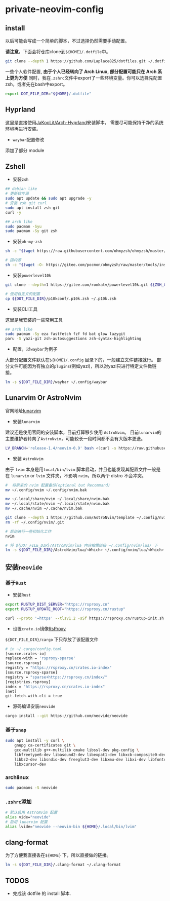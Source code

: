 # private-neovim-config

## install 

以后可能会写成一个简单的脚本，不过选择仍然需要手动配置。

**请注意**，下面会将仓库clone到`${HOME}/.dotfile`中。

```bash
git clone --depth 1 https://github.com/Laplace825/dotfiles.git ~/.dotfile/
```

一些个人软件配置, **由于个人已经转向了 Arch Linux, 部分配置可能只在 Arch 系上更为方便**
同时，我在`.zshrc`文件中export了一些环境变量。你可以选择先配置zsh，或者先在bash中export。

```bash
export DOT_FILE_DIR="${HOME}/.dotfile"
```

## Hyprland
这里是直接使用[JaKooLit/Arch-Hyprland](https://github.com/JaKooLit/Arch-Hyprland)安装脚本，
需要尽可能保持干净的系统环境再进行安装。

+ `waybar`配置修改

添加了部分 module

## Zshell

+ 安装`zsh`
```bash
## debian like
# 更新软件源
sudo apt update && sudo apt upgrade -y
# 安装 zsh git curl
sudo apt install zsh git
curl -y

## arch like
sudo pacman -Syu
sudo pacman -Sy git zsh
```

+ 安装`oh-my-zsh`

```bash
sh -c "$(wget https://raw.githubusercontent.com/ohmyzsh/ohmyzsh/master/tools/install.sh -O -)"

# 国内源
sh -c "$(wget -O- https://gitee.com/pocmon/ohmyzsh/raw/master/tools/install.sh)"
```

+ 安装`powerlevel10k`

```bash
git clone --depth=1 https://gitee.com/romkatv/powerlevel10k.git ${ZSH_CUSTOM:-$HOME/.oh-my-zsh/custom}/themes/powerlevel10k

# 使用自定义的配置
cp ${DOT_FILE_DIR}/p10kconf/.p10k.zsh ~/.p10k.zsh
```

+ 安装CLI工具

这里是我安装的一些常用工具

```bash
## arch like
sudo pacman -Sy eza fastfetch fzf fd bat glow lazygit
paru -S yazi-git zsh-autosuggestions zsh-syntax-highlighting
```

+ 配置，以`waybar`为例子

大部分配置文件默认在`${HOME}/.config` 目录下的，一般建立文件链接就行。
部分文件可能因为有独立的`plugins`(例如yazi)，所以对yazi只进行特定文件做链接。

```bash
ln -s ${DOT_FILE_DIR}/waybar ~/.config/waybar
```

## Lunarvim Or AstroNvim

官网地址[lunarvim](https://www.lunarvim.org/zh-Hans/docs/installation)

+ 安装`lunarvim`

建议还是使用官网的安装脚本，目前打算移步使用 `AstroNvim`。
目前`lunarvim`的主要维护者转向了`AstroNvim`，可能较长一段时间都不会有大版本更迭。 

```bash
LV_BRANCH='release-1.4/neovim-0.9' bash <(curl -s https://raw.githubusercontent.com/LunarVim/LunarVim/release-1.4/neovim-0.9/utils/installer/install.sh)
```

+ 安装 `AstroNvim`

由于 `lvim` 本身是用`local/bin/lvim` 脚本启动，并且也能发现其配置文件一般是
在 `lunarvim` or `lvim` 文件夹，不影响 `nvim`，所以两个 distro 不会冲突。

```bash
#  将原来的 nvim 配置备份(optional but Recommand)
mv ~/.config/nvim ~/.config/nvim.bak

mv ~/.local/share/nvim ~/.local/share/nvim.bak
mv ~/.local/state/nvim ~/.local/state/nvim.bak
mv ~/.cache/nvim ~/.cache/nvim.bak

git clone --depth 1 https://github.com/AstroNvim/template ~/.config/nvim
rm -rf ~/.config/nvim/.git

# 启动进行一些初始化工作
nvim

# 将 ${DOT_FILE_DIR}/AstroNvim/lua 内容按需链接 ~/.config/nvim/lua/ 下
ln -s ${DOT_FILE_DIR}/AstroNvim/lua/<Which> ~/.config/nvim/lua/<Which>

```

## 安装`neovide`

### 基于`Rust`

+ 安装`Rust`

```bash
export RUSTUP_DIST_SERVER="https://rsproxy.cn"
export RUSTUP_UPDATE_ROOT="https://rsproxy.cn/rustup"

curl --proto '=https' --tlsv1.2 -sSf https://rsproxy.cn/rustup-init.sh | sh
```

+ 设置`crate.io`镜像[RsProxy](https://rsproxy.cn/)

`${DOT_FILE_DIR}/cargo` 下只存放了该配置文件

```bash
# in ~/.cargo/config.toml
[source.crates-io]
replace-with = 'rsproxy-sparse'
[source.rsproxy]
registry = "https://rsproxy.cn/crates.io-index"
[source.rsproxy-sparse]
registry = "sparse+https://rsproxy.cn/index/"
[registries.rsproxy]
index = "https://rsproxy.cn/crates.io-index"
[net]
git-fetch-with-cli = true
```

+ 源码编译安装`neovide`

```bash
cargo install --git https://github.com/neovide/neovide
```

### 基于`snap`

```bash
sudo apt install -y curl \
    gnupg ca-certificates git \
    gcc-multilib g++-multilib cmake libssl-dev pkg-config \
    libfreetype6-dev libasound2-dev libexpat1-dev libxcb-composite0-dev \
    libbz2-dev libsndio-dev freeglut3-dev libxmu-dev libxi-dev libfontconfig1-dev \
    libxcursor-dev
```

### archlinux 

```bash
sudo pacmans -S neovide
```

### `.zshrc`添加

```bash
# 默认启用 AstroNvim 配置
alias vide="neovide"
# 启用 lunarvim 配置
alias lvide="neovide --neovim-bin ${HOME}/.local/bin/lvim"
```

## clang-format

为了方便我直接丢在`${HOME}` 下，所以直接做的链接。

```bash
ln -s ${DOT_FILE_DIR}/.clang-format ~/.clang-format
```


## TODOS

+ 完成该 dotfile 的 install 脚本.

